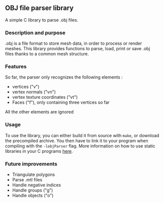 ## OBJ file parser library
A simple C library to parse .obj files.

### Description and purpose
.obj is a file format to store mesh data, in order to process or render meshes.
This library provides functions to parse, load, print or save .obj files thanks to a common mesh structure.

### Features
So far, the parser only recognizes the following elements :
- vertices ("v")
- vertex normals ("vn")
- vertex texture coordinates ("vt")
- Faces ("f"), only containing three vertices so far

All the other elements are ignored

### Usage
To use the library, you can either build it from source with `make`, or download the precompiled archive.
You then have to link it to your program when compiling with the `-lobjParser` flag.
More information on how to use static libraries in your C programs [here](https://dev.to/iamkhalil42/all-you-need-to-know-about-c-static-libraries-1o0b).

### Future improvements
- Triangulate polygons
- Parse .mtl files
- Handle negative indices
- Handle groups ("g")
- Handle objects ("o")
